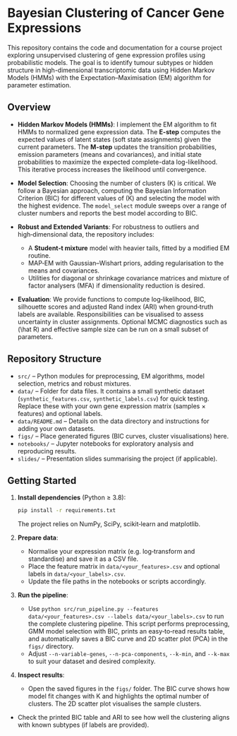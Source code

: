 # Bayesian Clustering of Cancer Gene Expressions

This repository contains the code and documentation for a course project exploring unsupervised clustering of gene expression profiles using probabilistic models. The goal is to identify tumour subtypes or hidden structure in high-dimensional transcriptomic data using Hidden Markov Models (HMMs) with the Expectation–Maximisation (EM) algorithm for parameter estimation.

## Overview
- **Hidden Markov Models (HMMs)**:
I implement the EM algorithm to fit HMMs to normalized gene expression data.
The **E-step** computes the expected values of latent states (soft state assignments) given the current parameters.
The **M-step** updates the transition probabilities, emission parameters (means and covariances), and initial state probabilities to maximize the expected complete-data log-likelihood.
This iterative process increases the likelihood until convergence.

- **Model Selection**: Choosing the number of clusters \(K\) is critical. We follow a Bayesian approach, computing the Bayesian Information Criterion (BIC) for different values of \(K\) and selecting the model with the highest evidence. The `model_select` module sweeps over a range of cluster numbers and reports the best model according to BIC.

- **Robust and Extended Variants**: For robustness to outliers and high‑dimensional data, the repository includes:
    - A **Student‑t mixture** model with heavier tails, fitted by a modified EM routine.
    - MAP‑EM with Gaussian–Wishart priors, adding regularisation to the means and covariances.
    - Utilities for diagonal or shrinkage covariance matrices and mixture of factor analysers (MFA) if dimensionality reduction is desired.

- **Evaluation**: We provide functions to compute log‑likelihood, BIC, silhouette scores and adjusted Rand index (ARI) when ground‑truth labels are available. Responsibilities can be visualised to assess uncertainty in cluster assignments. Optional MCMC diagnostics such as \(\hat R\) and effective sample size can be run on a small subset of parameters.

## Repository Structure

- `src/` – Python modules for preprocessing, EM algorithms, model selection, metrics and robust mixtures.
- `data/` – Folder for data files. It contains a small synthetic dataset (`synthetic_features.csv`, `synthetic_labels.csv`) for quick testing. Replace these with your own gene expression matrix (samples × features) and optional labels.
- `data/README.md` – Details on the data directory and instructions for adding your own datasets.
- `figs/` – Place generated figures (BIC curves, cluster visualisations) here.
- `notebooks/` – Jupyter notebooks for exploratory analysis and reproducing results.
- `slides/` – Presentation slides summarising the project (if applicable).

## Getting Started

1. **Install dependencies** (Python ≥ 3.8):  
   ```bash
   pip install -r requirements.txt
   ```
   The project relies on NumPy, SciPy, scikit‑learn and matplotlib.

2. **Prepare data**:  
   - Normalise your expression matrix (e.g. log‑transform and standardise) and save it as a CSV file.
   - Place the feature matrix in `data/<your_features>.csv` and optional labels in `data/<your_labels>.csv`.
   - Update the file paths in the notebooks or scripts accordingly.

3. **Run the pipeline**:
   - Use `python src/run_pipeline.py --features data/<your_features>.csv --labels data/<your_labels>.csv` to run the complete clustering pipeline. This script performs preprocessing, GMM model selection with BIC, prints an easy‑to‑read results table, and automatically saves a BIC curve and 2D scatter plot (PCA) in the `figs/` directory.
   - Adjust `--n-variable-genes`, `--n-pca-components`, `--k-min`, and `--k-max` to suit your dataset and desired complexity.

4. **Inspect results**:
   - Open the saved figures in the `figs/` folder. The BIC curve shows how model fit changes with K and highlights the optimal number of clusters. The 2D scatter plot visualises the sample clusters.
- Check the printed BIC table and ARI to see how well the clustering aligns with known subtypes (if labels are provided).
